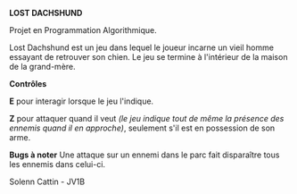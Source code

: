 **LOST DACHSHUND**

Projet en Programmation Algorithmique.

Lost Dachshund est un jeu dans lequel le joueur incarne un vieil homme essayant de retrouver son chien.
Le jeu se termine à l'intérieur de la maison de la grand-mère.


**Contrôles**

**E** pour interagir lorsque le jeu l'indique.

**Z** pour attaquer quand il veut *(le jeu indique tout de même la présence des ennemis quand il en approche)*, seulement s'il est en possession de son arme.


**Bugs à noter**
Une attaque sur un ennemi dans le parc fait disparaître tous les ennemis dans celui-ci.



Solenn Cattin - JV1B
